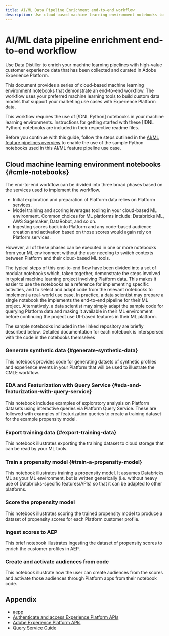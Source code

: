 ```yaml
---
title: AI/ML Data Pipeline Enrichment end-to-end workflow
description: Use cloud-based machine learning environment notebooks to create a training and scoring a propensity model that predicts subscription conversions from Adobe Experience Platform data.  
---
```

<!-- 
title: Cloud Machine Learning Environment Notebooks
Cloud machine learning environment notebooks
Old title: 
# AI/ML data pipeline enrichment end-to-end workflow
-->

# AI/ML data pipeline enrichment end-to-end workflow

Use Data Distiller to enrich your machine learning pipelines with high-value customer experience data that has been collected and curated in Adobe Experience Platform. 

This document provides a series of cloud-based machine learning environment notebooks that demonstrate an end-to-end workflow. The workflow uses your preferred machine learning tools to build custom data models that support your marketing use cases with Experience Platform data. 

This workflow requires the use of [!DNL Python] notebooks in your machine learning environments. Instructions for getting started with these [!DNL Python] notebooks are included in their respective readme files.

Before you continue with this guide, follow the steps outlined in the [AI/ML feature pipelines overview](./overview.md) to enable the use of the sample Python notebooks used in this AI/ML feature pipeline use case.

<!-- FOR MY REFERENCE - Pages:

Pages:
1. Overview and prerequisites
2. Connect to DD from a Jupyter notebooks (adapt exisiting page)
    1. Install psycopg2
    2. Install aepp
    3. Connect to Data Distiller
3. Exploratory data analysis
4. Feature engineering
5. Export training data to cloud storage
6. End-to-end propensity model example
    1. Overview of use case, end-to-end flow, recommended use
    2. Link to repository and summary of each notebook
    3. ML platform-specific versions of the end-to-end example 
 -->


## Cloud machine learning environment notebooks {#cmle-notebooks}

The end-to-end workflow can be divided into three broad phases based on the services used to implement the workflow. 

- Initial exploration and preparation of Platform data relies on Platform services. 
- Model training and scoring leverages tooling in your cloud-based ML environment. Common choices for ML platforms include: Databricks ML, AWS Sagemaker, DataRobot, and so on. 
- Ingesting scores back into Platform and any code-based audience creation and activation based on those scores would again rely on Platform services. 

However, all of these phases can be executed in one or more notebooks from your ML environment without the user needing to switch contexts between Platform and their cloud-based ML tools.

The typical steps of this end-to-end flow have been divided into a set of modular notebooks which, taken together, demonstrate the steps involved in typical machine learning project involving Platform data. This makes it easier to use the notebooks as a reference for implementing specific activities, and to select and adapt code from the relevant notebooks to implement a real-world use case. In practice, a data scientist may prepare a single notebook the implements the end-to-end pipeline for their ML project. Alternatively, a data scientist may simply adapt the sample code for querying Platform data and making it available in their ML environment before continuing the project use UI-based features in their ML platform.

The sample notebooks included in the linked repository are briefly described below. Detailed documentation for each notebook is interspersed with the code in the notebooks themselves

<!-- Below is the meat - the how to (but without links or details) -->

### Generate synthetic data {#generate-synthetic-data}

<!-- Need access to the notebook: https://adobe-my.sharepoint.com/notebooks/SyntheticData.ipynb is restricted.  -->

This notebook provides code for generating datsets of synthetic profiles and experience events in your Platform that will be used to illustrate the CMLE workflow.

### EDA and Featurization with Query Service {#eda-and-featurization-with-query-service}

This notebook includes examples of exploratory analysis on Platform datasets using interactive queries via Platform Query Service. These are followed with examples of featurization queries to create a training dataset for the example propensity model.

### Export training data {#export-training-data}

This notebook illustrates exporting the training dataset to cloud storage that can be read by your ML tools.

### Train a propensity model {#train-a-propensity-model}

This notebook illustrates training a propensity model. It assumes Databricks ML as your ML environment, but is written generically (i.e. without heavy use of Databricks-specific features/APIs) so that it can be adapted to other platforms.

### Score the propensity model

This notebook illustrates scoring the trained propensity model to produce a dataset of propensity scores for each Platform customer profile.

### Ingest scores to AEP

This brief notebook illustrates ingesting the dataset of propensity scores to enrich the customer profiles in AEP.

### Create and activate audiences from code

This notebook illustrate how the user can create audiences from the scores and activate those audiences through Platform apps from their notebook code.




<!-- Below can be incorporated or cut -->

## Appendix

- [aepp](https://github.com/adobe/aepp/tree/main)
- [Authenticate and access Experience Platform APIs](https://experienceleague.adobe.com/docs/experience-platform/landing/platform-apis/api-authentication.html) 
- [Adobe Experience Platform APIs](https://developer.adobe.com/experience-platform-apis/)
- [Query Service Guide](https://experienceleague.adobe.com/docs/experience-platform/query/home.html?lang=en)
